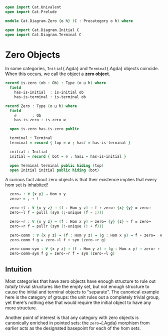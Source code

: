 ```agda
open import Cat.Univalent
open import Cat.Prelude

module Cat.Diagram.Zero {o h} (C : Precategory o h) where

open import Cat.Diagram.Initial C
open import Cat.Diagram.Terminal C
```

<!--
```agda
open import Cat.Reasoning C
```
-->

# Zero Objects

In some categories, `Initial`{.Agda} and `Terminal`{.Agda} objects
coincide. When this occurs, we call the object a **zero object**.

```agda
record is-zero (ob : Ob) : Type (o ⊔ h) where
  field
    has-is-initial  : is-initial ob
    has-is-terminal : is-terminal ob

record Zero : Type (o ⊔ h) where
  field
    ∅       : Ob
    has-is-zero : is-zero ∅

  open is-zero has-is-zero public

  terminal : Terminal
  terminal = record { top = ∅ ; has⊤ = has-is-terminal }

  initial : Initial
  initial = record { bot = ∅ ; has⊥ = has-is-initial }

  open Terminal terminal public hiding (top)
  open Initial initial public hiding (bot)
```

A curious fact about zero objects is that their existence implies that
every hom set is inhabited!

```agda
  zero→ : ∀ {x y} → Hom x y
  zero→ = ¡ ∘ !

  zero-∘l : ∀ {x y z} → (f : Hom y z) → f ∘ zero→ {x} {y} ≡ zero→
  zero-∘l f = pulll (sym (¡-unique (f ∘ ¡)))

  zero-∘r : ∀ {x y z} → (f : Hom x y) → zero→ {y} {z} ∘ f ≡ zero→
  zero-∘r f = pullr (sym (!-unique (! ∘ f)))

  zero-comm : ∀ {x y z} → (f : Hom y z) → (g : Hom x y) → f ∘ zero→  ≡ zero→ ∘ g
  zero-comm f g = zero-∘l f ∙ sym (zero-∘r g)

  zero-comm-sym : ∀ {x y z} → (f : Hom y z) → (g : Hom x y) → zero→ ∘ f  ≡ g ∘ zero→
  zero-comm-sym f g = zero-∘r f ∙ sym (zero-∘l g)
```

## Intuition

<!-- [TODO: Reed M, 15/02/2022]  Link to the category of groups -->

Most categories that have zero objects have enough structure to rule out
*totally* trivial structures like the empty set, but not enough
structure to cause the initial and terminal objects to "separate". The
canonical example here is the category of groups: the unit rules out a
completely trivial group, yet there's nothing else that would require
the initial object to have any more structure.

Another point of interest is that any category with zero objects is
canonically enriched in pointed sets: the `zero→`{.Agda} morphism from
earlier acts as the designated basepoint for each of the hom sets.
